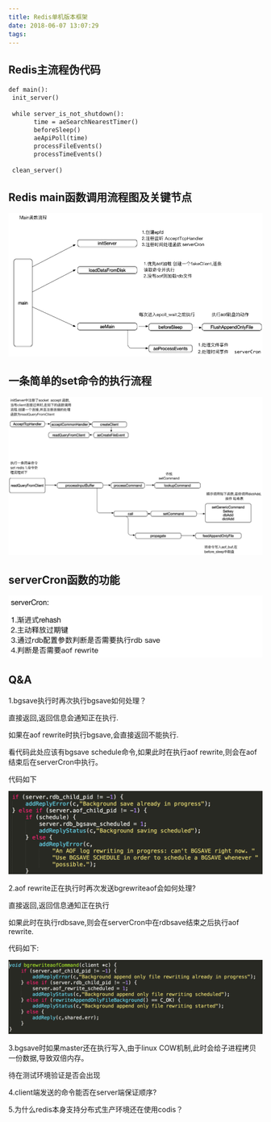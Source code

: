 ```yaml
---
title: Redis单机版本框架
date: 2018-06-07 13:07:29
tags:
---
```

## Redis主流程伪代码
```
def main():
 init_server()
 
 while server_is_not_shutdown():
       time = aeSearchNearestTimer()
       beforeSleep()
       aeApiPoll(time)
       processFileEvents()
       processTimeEvents()
 
 clean_server()
 ```

## Redis main函数调用流程图及关键节点
![call](/img/rs1.jpg)

## 一条简单的set命令的执行流程

![flow](/img/rs2.jpg)

## serverCron函数的功能

![flow](/img/rs3.jpg)

## Q&A
1.bgsave执行时再次执行bgsave如何处理？

直接返回,返回信息会通知正在执行.

如果在aof rewrite时执行bgsave,会直接返回不能执行.

看代码此处应该有bgsave schedule命令,如果此时在执行aof rewrite,则会在aof结束后在serverCron中执行。

代码如下 

![flow](/img/rs4.png)

2.aof rewrite正在执行时再次发送bgrewriteaof会如何处理?

直接返回,返回信息通知正在执行

如果此时在执行rdbsave,则会在serverCron中在rdbsave结束之后执行aof rewrite.

代码如下:

![flow](/img/rs5.png)

3.bgsave时如果master还在执行写入,由于linux COW机制,此时会给子进程拷贝一份数据,导致双倍内存。

 待在测试环境验证是否会出现

4.client端发送的命令能否在server端保证顺序?

5.为什么redis本身支持分布式生产环境还在使用codis？